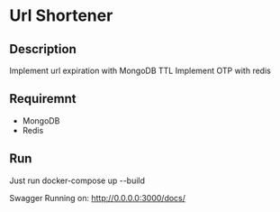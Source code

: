 # Url Shortener

## Description

Implement url expiration with MongoDB TTL
Implement OTP with redis

## Requiremnt

-   MongoDB
-   Redis

## Run

Just run docker-compose up --build

Swagger Running on:
http://0.0.0.0:3000/docs/
